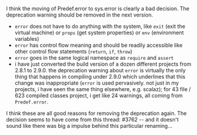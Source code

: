 I think the moving of Predef.error to sys.error is clearly a bad decision. The deprecation warning should be removed in the next version.

- `error` does not have to do anything with the system, like `exit` (exit the virtual machine) or `props` (get system properties) or `env` (environment variables)
- `error` has control flow meaning and should be readily accessible like other control flow statements (`return`, `if`, `throw`)
- `error` goes in the same logical namespace as `require` and `assert`
- i have just converted the build version of a dozen different projects from 2.8.1 to 2.9.0. the deprecation warning about `error`
  is virtually the only thing that happens in compiling under 2.9.0 which underlines that this change was inappropriate (`error` is
  used pervasively. not just in my projects, i have seen the same thing elsewhere, e.g. scalaz); for 43 file / 623 compiled classes
  project, i get like 24 warnings, all coming from `Predef.error`.

I think these are all good reasons for removing the deprecation again.
The decision seems to have come from this thread: #3762 -- and it doesn't sound like there was big a impulse behind this particular renaming...
